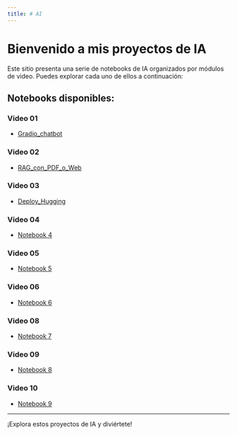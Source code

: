 ```yaml
---
title: # AI
---
```


<link rel="stylesheet" href="custom.css">

# Bienvenido a mis proyectos de IA

Este sitio presenta una serie de notebooks de IA organizados por módulos de video. Puedes explorar cada uno de ellos a continuación:

## Notebooks disponibles:
### Video 01
- [Gradio_chatbot](https://nbviewer.jupyter.org/github/fmmarco29/AI/blob/main/Video_01/video01_Gradio_chatbot.ipynb) 
### Video 02
- [RAG_con_PDF_o_Web](https://nbviewer.jupyter.org/github/fmmarco29/AI/blob/main/Video_02/RAG_con_PDF_o_Web.ipynb)
### Video 03
- [Deploy_Hugging](https://nbviewer.jupyter.org/github/fmmarco29/AI/blob/main/Video_03/Deploy_Hugging.ipynb)
### Video 04
- [Notebook 4](Video_04/notebook4.ipynb)
### Video 05
- [Notebook 5](Video_05/notebook5.ipynb)
### Video 06
- [Notebook 6](Video_06/notebook6.ipynb)
### Video 08
- [Notebook 7](Video_08/notebook7.ipynb)
### Video 09
- [Notebook 8](Video_09/notebook8.ipynb)
### Video 10
- [Notebook 9](Video_10/notebook9.ipynb)

---

¡Explora estos proyectos de IA y diviértete!
